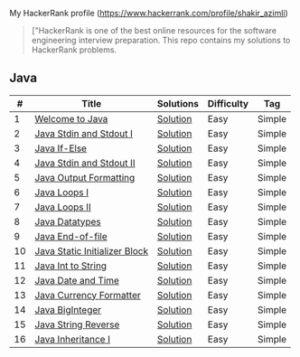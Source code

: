 My HackerRank profile (https://www.hackerrank.com/profile/shakir_azimli)

> ["HackerRank is one of the best online resources for the software engineering interview preparation. This repo contains my solutions to HackerRank problems.

## Java

| # | Title                                                                                              | Solutions                                                      | Difficulty | Tag    |
|---|----------------------------------------------------------------------------------------------------|----------------------------------------------------------------|------------|--------|
| 1 | [Welcome to Java](https://www.hackerrank.com/challenges/welcome-to-java/problem?isFullScreen=true) | [Solution](java/welcome_to_java/Solution.java) | Easy       | Simple |
| 2 | [Java Stdin and Stdout I](https://www.hackerrank.com/challenges/java-stdin-and-stdout-1/problem?isFullScreen=true) | [Solution](java/java_stdin_and_stdout/Solution.java) | Easy       | Simple |
| 3 | [Java If-Else](https://www.hackerrank.com/challenges/java-if-else/problem?isFullScreen=true) | [Solution](java/java_if_else/Solution.java) | Easy       | Simple |
| 4 | [Java Stdin and Stdout II](https://www.hackerrank.com/challenges/java-stdin-stdout/problem) | [Solution](java/java_stdin_and_stdout_2/Solution.java) | Easy       | Simple |
| 5 | [Java Output Formatting](https://www.hackerrank.com/challenges/java-output-formatting/problem?isFullScreen=true) | [Solution](java/java_output_formatting/Solution.java) | Easy       | Simple |
| 6 | [Java Loops I](https://www.hackerrank.com/challenges/java-loops-i/problem?isFullScreen=true) | [Solution](java/java_loops_1/Solution.java) | Easy       | Simple |
| 7 | [Java Loops II](https://www.hackerrank.com/challenges/java-loops/problem?isFullScreen=true) | [Solution](java/java_loops_2/Solution.java) | Easy       | Simple |
| 8 | [Java Datatypes](https://www.hackerrank.com/challenges/java-datatypes/problem) | [Solution](java/data_types/Solution.java) | Easy       | Simple |
| 9 | [Java End-of-file](https://www.hackerrank.com/challenges/java-end-of-file/problem) | [Solution](java/java_end_of_file/Solution.java) | Easy       | Simple |
| 10 | [Java Static Initializer Block](https://www.hackerrank.com/challenges/java-static-initializer-block/problem?isFullScreen=true) | [Solution](java/java_static_intiliazer_block/Solution.java) | Easy       | Simple |
| 11 | [Java Int to String](https://www.hackerrank.com/challenges/java-int-to-string/problem?isFullScreen=true) | [Solution](java/java_int_to_static/Solution.java) | Easy       | Simple |
| 12 | [Java Date and Time](https://www.hackerrank.com/challenges/java-date-and-time/problem?isFullScreen=true) | [Solution](java/java_date_and_time/Solution.java) | Easy       | Simple |
| 13 | [Java Currency Formatter](https://www.hackerrank.com/challenges/java-date-and-time/problem?isFullScreen=true) | [Solution](java/java_currency_formatting/Solution.java) | Easy       | Simple |
| 14 | [Java BigInteger](https://www.hackerrank.com/challenges/java-biginteger/problem?isFullScreen=true) | [Solution](java/java_biginteger/Solution.java) | Easy       | Simple |
| 15 | [Java String Reverse](https://www.hackerrank.com/challenges/java-string-reverse/problem?isFullScreen=true) | [Solution](java/java_string_reverse/Solution.java) | Easy       | Simple |
| 16 | [Java Inheritance I](https://www.hackerrank.com/challenges/java-inheritance-1/problem?isFullScreen=true) | [Solution](java/java_inheritance_1/Solution.java) | Easy       | Simple |